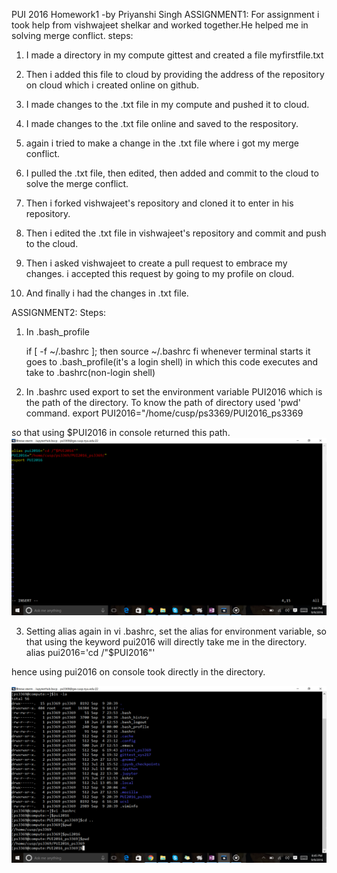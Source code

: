 PUI 2016  Homework1 -by Priyanshi Singh
ASSIGNMENT1:  For assignment i took help from vishwajeet shelkar and worked together.He helped me in solving merge conflict.
steps:

1) I made a directory in my compute gittest and created a file myfirstfile.txt

2) Then i added this file to cloud by providing the address of the repository on cloud which i created online on github.

3) I made changes to the .txt file in my compute and pushed it to cloud.

4) I made changes to the .txt file online and saved to the respository.

5) again i tried to make a change in the .txt file where i got my merge conflict.

6) I pulled the .txt file, then edited, then added and commit to the cloud to solve the merge conflict.

7) Then i forked vishwajeet's repository and cloned it to enter in his repository.

8) Then i edited the .txt file in vishwajeet's repository and commit and push to the cloud.

9) Then i asked vishwajeet to create a pull request to embrace my changes. i accepted this request by going to my profile on cloud.

10) And finally i had the changes in .txt file.



ASSIGNMENT2:
Steps:
1) In .bash_profile 

    if [ -f ~/.bashrc ]; then 
        source ~/.bashrc
    fi
whenever terminal starts it goes to .bash_profile(it's a login shell) in which this code executes and take to .bashrc(non-login shell)

2) In .bashrc
used export to set the environment variable PUI2016 which is the path of the directory. To know the path of directory used 'pwd' command. 
    export PUI2016="/home/cusp/ps3369/PUI2016_ps3369
    
so that using $PUI2016 in console returned this path.
![Screenshot 1 my bashrc](bashrc.png)

3) Setting alias
again in vi .bashrc, set the alias for environment variable, so that using the keyword pui2016 will directly take me in the directory.
    alias pui2016='cd /"$PUI2016"'
    
hence using pui2016 on console took directly in the directory.
    
![Screenshot 2 my console](console.png)    
        
